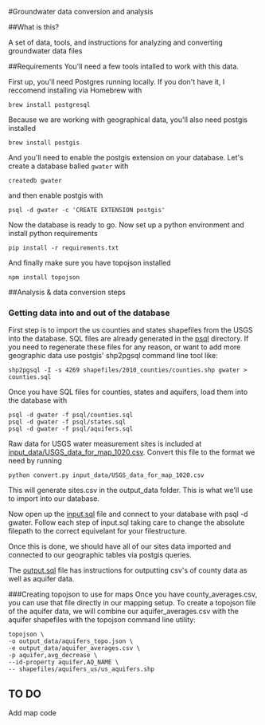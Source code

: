 #Groundwater data conversion and analysis

##What is this?

A set of data, tools, and instructions for analyzing and converting groundwater data files

##Requirements
You'll need a few tools intalled to work with this data.

First up, you'll need Postgres running locally. If you don't have it, I reccomend installing via Homebrew with
```
brew install postgresql
```

Because we are working with geographical data, you'll also need postgis installed
```
brew install postgis
```

And you'll need to enable the postgis extension on your database. Let's create a database balled `gwater` with
```
createdb gwater
```
and then enable postgis with
```
psql -d gwater -c 'CREATE EXTENSION postgis'
```

Now the database is ready to go. Now set up a python environment and install python requirements

```
pip install -r requirements.txt
```

And finally make sure you have topojson installed
```
npm install topojson
```

##Analysis & data conversion steps

### Getting data into and out of the database
First step is to import the us counties and states shapefiles from the USGS into the database. SQL files are already generated in the [psql](psql/) directory. If you need to regenerate these files for any reason, or want to add more geographic data use postgis' shp2pgsql command line tool like:

```
shp2pgsql -I -s 4269 shapefiles/2010_counties/counties.shp gwater > counties.sql
```

Once you have SQL files for counties, states and aquifers, load them into the database with

```
psql -d gwater -f psql/counties.sql
psql -d gwater -f psql/states.sql
psql -d gwater -f psql/aquifers.sql
```

Raw data for USGS water measurement sites is included at [input_data/USGS_data_for_map_1020.csv](input_data/USGS_data_for_map_1020.csv). Convert this file to the format we need by running
```
python convert.py input_data/USGS_data_for_map_1020.csv
```

This will generate sites.csv in the output_data folder. This is what we'll use to import into our database.

Now open up the [input.sql](psql/input.sql) file and connect to your database with psql -d gwater. Follow each step of input.sql taking care to change the absolute filepath to the correct equivelant for your filestructure.

Once this is done, we should have all of our sites data imported and connected to our geographic tables via postgis queries.

The [output.sql](/psql/output.sql) file has instructions for outputting csv's of county data as well as aquifer data. 

###Creating topojson to use for maps
Once you have county_averages.csv, you can use that file directly in our mapping setup. To create a topojson file of the aquifer data, we will combine our aquifer_averages.csv with the aquifer shapefiles with the topojson command line utility:
```
topojson \
-o output_data/aquifers_topo.json \
-e output_data/aquifer_averages.csv \
-p aquifer,avg_decrease \
--id-property aquifer,AQ_NAME \
-- shapefiles/aquifers_us/us_aquifers.shp
```

## TO DO

Add map code
